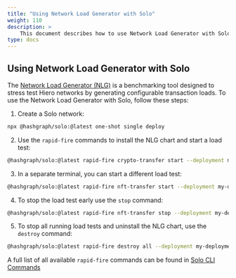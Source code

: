 ```yaml
---
title: "Using Network Load Generator with Solo"
weight: 110
description: >
    This document describes how to use Network Load Generator with Solo.
type: docs
---
```


## Using Network Load Generator with Solo

The [Network Load Generator (NLG)](https://github.com/hashgraph/network-load-generator) is a benchmarking tool designed to stress test Hiero networks by generating configurable transaction loads.
To use the Network Load Generator with Solo, follow these steps:

1. Create a Solo network:

```bash
npx @hashgraph/solo:@latest one-shot single deploy
```

2. Use the `rapid-fire` commands to install the NLG chart and start a load test:

```bash
@hashgraph/solo:@latest rapid-fire crypto-transfer start --deployment my-deployment '"-c 3 -a 10 -t 60"'
```

3. In a separate terminal, you can start a different load test:

```bash
@hashgraph/solo:@latest rapid-fire nft-transfer start --deployment my-deployment '"-c 3 -a 10 -t 60"'
```

4. To stop the load test early use the `stop` command:

```bash
@hashgraph/solo:@latest rapid-fire nft-transfer stop --deployment my-deployment
```

5. To stop all running load tests and uninstall the NLG chart, use the `destroy` command:

```bash
@hashgraph/solo:@latest rapid-fire destroy all --deployment my-deployment
```

A full list of all available `rapid-fire` commands can be found in [Solo CLI Commands](solo-commands.md)